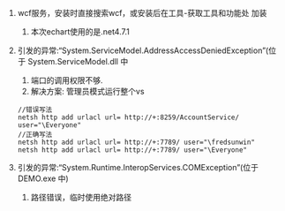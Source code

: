 1. wcf服务，安装时直接搜索wcf，或安装后在工具-获取工具和功能处 加装
   1. 本次echart使用的是.net4.7.1
2. 引发的异常:“System.ServiceModel.AddressAccessDeniedException”(位于 System.ServiceModel.dll 中
   1. 端口的调用权限不够.
   2. 解决方案: 管理员模式运行整个vs
    ```
    //错误写法
    netsh http add urlacl url= http://+:8259/AccountService/ user="\Everyone"
    //正确写法
    netsh http add urlacl url= http://+:7789/ user="\fredsunwin"
    netsh http add urlacl url= http://+:7789/ user="\Everyone"
    ```

3. 引发的异常:“System.Runtime.InteropServices.COMException”(位于 DEMO.exe 中)
   1. 路径错误，临时使用绝对路径